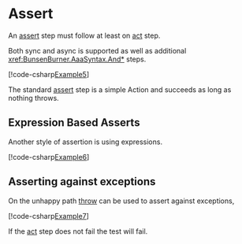 # Assert

An [assert](xref:BunsenBurner.TestBuilder`1.Asserted`2) step must follow at
least on
[act](xref:BunsenBurner.TestBuilder`1.Acted`2) step.

Both sync and async is supported as well as
additional <xref:BunsenBurner.AaaSyntax.And*> steps.

[!code-csharp[Example5](../../../Core/BunsenBurner.Tests/Examples/ArrangeActAssert.cs#Example5)]

The standard [assert](xref:BunsenBurner.TestBuilder`1.Asserted`2) step is a
simple Action and
succeeds as long as nothing throws.

## Expression Based Asserts

Another style of assertion is using expressions.

[!code-csharp[Example6](../../../Core/BunsenBurner.Tests/Examples/ArrangeActAssert.cs#Example6)]

## Asserting against exceptions

On the unhappy path [throw](xref:BunsenBurner.TestBuilder`1.Acted`2.Throw*) can be
used to assert against exceptions,

[!code-csharp[Example7](../../../Core/BunsenBurner.Tests/Examples/ArrangeActAssert.cs#Example7)]

If the [act](xref:BunsenBurner.TestBuilder`1.Acted`2) step does not fail the
test will fail.
